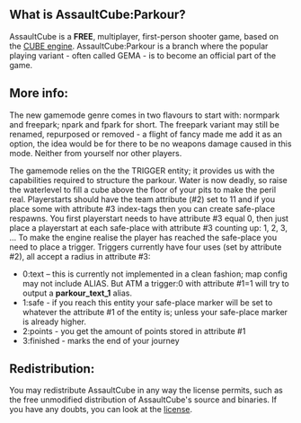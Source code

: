 ## What is AssaultCube:Parkour?
AssaultCube is a **FREE**, multiplayer, first-person shooter game, based on the
[CUBE engine](http://cubeengine.com/cube.php).
AssaultCube:Parkour is a branch where the popular playing variant - often called GEMA - is to become an official part of the game.

## More info:

The new gamemode genre comes in two flavours to start with: normpark and freepark; npark and fpark for short.
The freepark variant may still be renamed, repurposed or removed - a flight of fancy made me add it as an option, 
the idea would be for there to be no weapons damage caused in this mode. Neither from yourself nor other players.

The gamemode relies on the the TRIGGER entity; it provides us with the capabilities required to structure the parkour.
Water is now deadly, so raise the waterlevel to fill a cube above the floor of your pits to make the peril real. 
Playerstarts should have the team attribute (#2) set to 11 and if you place some with attribute #3 index-tags then you can create safe-place respawns. You first playerstart needs to have attribute #3 equal 0, then just place a playerstart at each safe-place with attribute #3 counting up: 1, 2, 3, …
To make the engine realise the player has reached the safe-place you need to place a trigger. Triggers currently have four uses (set by attribute #2), all accept a radius in attribute #3:
 - 0:text – this is currently not implemented in a clean fashion; map config may not include ALIAS. But ATM a trigger:0 with attribute #1=1 will try to output a **parkour_text_1** alias.
 - 1:safe - if you reach this entity your safe-place marker will be set to whatever the attribute #1 of the entity is; unless your safe-place marker is already higher.
 - 2:points - you get the amount of points stored in attribute #1
 - 3:finished - marks the end of your journey


## Redistribution:

You may redistribute AssaultCube in any way the license permits, such as the
free unmodified distribution of AssaultCube's source and binaries. If you have
any doubts, you can look at the
[license](https://assault.cubers.net/docs/license.html).

